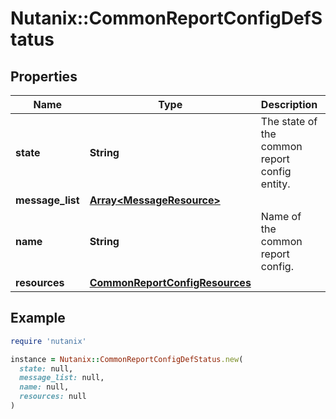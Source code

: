 # Nutanix::CommonReportConfigDefStatus

## Properties

| Name | Type | Description | Notes |
| ---- | ---- | ----------- | ----- |
| **state** | **String** | The state of the common report config entity. | [optional][readonly] |
| **message_list** | [**Array&lt;MessageResource&gt;**](MessageResource.md) |  | [optional] |
| **name** | **String** | Name of the common report config. |  |
| **resources** | [**CommonReportConfigResources**](CommonReportConfigResources.md) |  |  |

## Example

```ruby
require 'nutanix'

instance = Nutanix::CommonReportConfigDefStatus.new(
  state: null,
  message_list: null,
  name: null,
  resources: null
)
```

